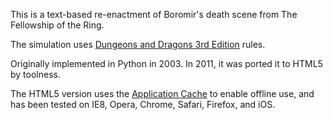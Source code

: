 This is a text-based re-enactment of Boromir's death scene from The Fellowship of the Ring.

The simulation uses [Dungeons and Dragons 3rd Edition][] rules.

Originally implemented in Python in 2003. In 2011, it was ported it to HTML5 by toolness.

The HTML5 version uses the [Application Cache][] to enable offline use, and has been tested on IE8, Opera, Chrome, Safari, Firefox, and iOS.

  [Application Cache]: http://www.html5rocks.com/en/tutorials/appcache/beginner/
  [Dungeons and Dragons 3rd Edition]: http://en.wikipedia.org/wiki/Editions_of_Dungeons_%26_Dragons#Dungeons_.26_Dragons_3rd_edition
